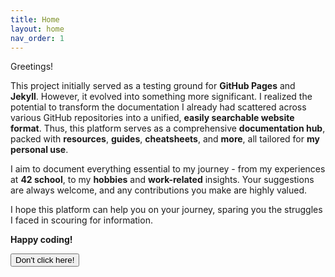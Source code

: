 ```yaml
---
title: Home
layout: home
nav_order: 1
---
```


Greetings!

This project initially served as a testing ground for **GitHub Pages** and **Jekyll**. However, it evolved into something more significant. I realized the potential to transform the documentation I already had scattered across various GitHub repositories into a unified, **easily searchable website format**. Thus, this platform serves as a comprehensive **documentation hub**, packed with **resources**, **guides**, **cheatsheets**, and **more**, all tailored for **my personal use**.

I aim to document everything essential to my journey - from my experiences at **42 school**, to my **hobbies** and **work-related** insights. Your suggestions are always welcome, and any contributions you make are highly valued.

I hope this platform can help you on your journey, sparing you the struggles I faced in scouring for information.

**Happy coding!**

<button class="btn js-toggle-light-mode">Don\'t click here!</button>

<script>
const toggleLightMode = document.querySelector('.js-toggle-light-mode');

jtd.addEvent(toggleLightMode, 'click', function(){
  if (jtd.getTheme() === 'light') {
    jtd.setTheme('dark');
    toggleLightMode.textContent = 'Don\'t click here!';
  } else {
    jtd.setTheme('light');
    toggleLightMode.textContent = 'Return to the dark side :)';
  }
});
</script>
